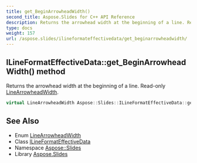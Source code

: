```yaml
---
title: get_BeginArrowheadWidth()
second_title: Aspose.Slides for C++ API Reference
description: Returns the arrowhead width at the beginning of a line. Read-only LineArrowheadWidth.
type: docs
weight: 157
url: /aspose.slides/ilineformateffectivedata/get_beginarrowheadwidth/
---
```

## ILineFormatEffectiveData::get_BeginArrowheadWidth() method


Returns the arrowhead width at the beginning of a line. Read-only [LineArrowheadWidth](../../linearrowheadwidth/).

```cpp
virtual LineArrowheadWidth Aspose::Slides::ILineFormatEffectiveData::get_BeginArrowheadWidth()=0
```

## See Also

* Enum [LineArrowheadWidth](../../linearrowheadwidth/)
* Class [ILineFormatEffectiveData](../)
* Namespace [Aspose::Slides](../../)
* Library [Aspose.Slides](../../../)
